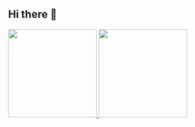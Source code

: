 ## Hi there 👋

<!--
**rudieri/rudieri** is a ✨ _special_ ✨ repository because its `README.md` (this file) appears on your GitHub profile.

Here are some ideas to get you started:

- 🔭 I’m currently working on ...
- 🌱 I’m currently learning ...
- 👯 I’m looking to collaborate on ...
- 🤔 I’m looking for help with ...
- 💬 Ask me about ...
- 📫 How to reach me: ...
- 😄 Pronouns: ...
- ⚡ Fun fact: ...
-->
<div>
<a href="https://github.com/rudieri">
<img loading="lazy" height="180em" src="https://github-readme-stats.vercel.app/api/top-langs/?username=rudieri&layout=compact&langs_count=7&theme=dracula"/>
<img loading="lazy" height="180em" src="https://github-readme-stats.vercel.app/api?username=rudieri&show_icons=true&theme=dracula&include_all_commits=true&count_private=true"/>
</div>
